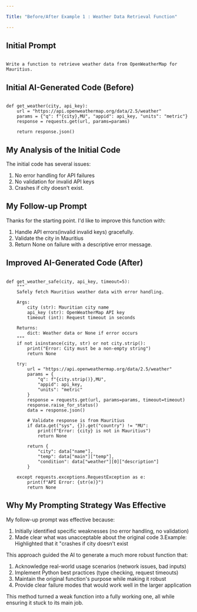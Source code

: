 ```yaml
---

Title: "Before/After Example 1 : Weather Data Retrieval Function"

---
```

## Initial Prompt 
```

Write a function to retrieve weather data from OpenWeatherMap for Mauritius.

```
## Initial AI-Generated Code (Before)

```

def get_weather(city, api_key):
    url = "https://api.openweathermap.org/data/2.5/weather"
    params = {"q": f"{city},MU", "appid": api_key, "units": "metric"}
    response = requests.get(url, params=params)

    return response.json()
```

## My Analysis of the Initial Code
The initial code has several issues:
1. No error handling for API failures
2. No validation for invalid API keys
3. Crashes if city doesn't exist.

 ## My Follow-up Prompt
 Thanks for the starting point. I'd like to improve this function with:
 1. Handle API errors(invalid invalid keys) gracefully.
 2. Validate the city in Mauritius
 3. Return None on failure with a descriptive error message.
    
## Improved AI-Generated Code (After)

```

def get_weather_safe(city, api_key, timeout=5):
    """
    Safely fetch Mauritius weather data with error handling.
    
    Args:
        city (str): Mauritian city name
        api_key (str): OpenWeatherMap API key
        timeout (int): Request timeout in seconds
        
    Returns:
        dict: Weather data or None if error occurs
    """
    if not isinstance(city, str) or not city.strip():
        print("Error: City must be a non-empty string")
        return None
        
    try:
        url = "https://api.openweathermap.org/data/2.5/weather"
        params = {
            "q": f"{city.strip()},MU",
            "appid": api_key,
            "units": "metric"
        }
        response = requests.get(url, params=params, timeout=timeout)
        response.raise_for_status()
        data = response.json()
        
        # Validate response is from Mauritius
        if data.get("sys", {}).get("country") != "MU":
            print(f"Error: {city} is not in Mauritius")
            return None
            
        return {
            "city": data["name"],
            "temp": data["main"]["temp"],
            "condition": data["weather"][0]["description"]
        }
        
    except requests.exceptions.RequestException as e:
        print(f"API Error: {str(e)}")
        return None

```

## Why My Prompting Strategy Was Effective

My follow-up prompt was effective because:
1. Initially identified specific weaknesses (no error handling, no validation)
2. Made clear what was unacceptable about the original code
3.Example: Highlighted that it "crashes if city doesn't exist

This approach guided the AI to generate a much more robust function that:

1. Acknowledge real-world usage scenarios (network issues, bad inputs)
2. Implement Python best practices (type checking, request timeouts)
3. Maintain the original function's purpose while making it robust
4. Provide clear failure modes that would work well in the larger application

This method turned a weak function into a fully working one, all while ensuring it stuck to its main job.

